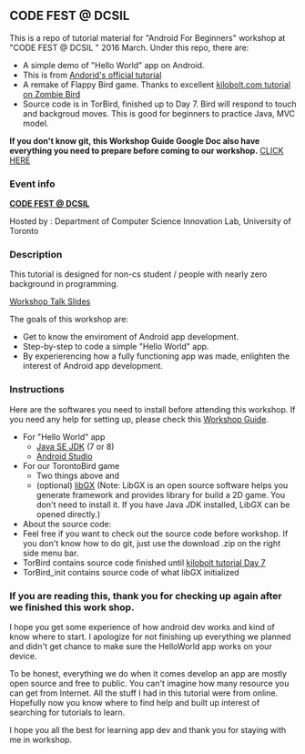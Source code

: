 ## CODE FEST @ DCSIL

This is a repo of tutorial material for "Android For Beginners" workshop at "CODE FEST @ DCSIL " 2016 March. 
Under this repo, there are:
* A simple demo of "Hello World" app on Android.
 * This is from [Andorid's official tutorial](https://developer.android.com/training/basics/firstapp/index.html) 
* A remake of Flappy Bird game. Thanks to excellent [kilobolt.com tutorial on Zombie Bird](http://www.kilobolt.com/introduction.html)
 * Source code is in TorBird, finished up to Day 7. Bird will respond to touch and backgroud moves. This is good for beginners to practice Java, MVC model. 

**If you don't know git, this Workshop Guide Google Doc also have everything you need to prepare before coming to our workshop.** [CLICK HERE](https://docs.google.com/document/d/1MoGgyrd5sMHsREQdDpVFPl_COFt-givCA4FoYwoduYQ/edit)

### Event info
[**CODE FEST @ DCSIL**](https://www.eventbrite.ca/e/codefest-dcsil-tickets-21589993251)

Hosted by : Department of Computer Science Innovation Lab, University of Toronto

### Description
This tutorial is designed for non-cs student / people with nearly zero background in programming.

[Workshop Talk Slides](https://docs.google.com/presentation/d/1mJ_eGwer4y4DhtkxJeQInO7C5v_d0S7ZvVETHBKMSN0/edit?usp=sharing) 

The goals of this workshop are:
* Get to know the enviroment of Android app development.
* Step-by-step to code a simple "Hello World" app.
* By experierencing how a fully functioning app was made, enlighten the interest of Android app development.


### Instructions
Here are the softwares you need to install before attending this workshop. If you need any help for setting up, please check this [Workshop Guide](https://docs.google.com/presentation/d/1s8QOGu1r68Q9Ff6SYWhvAjYlxg9XREKiomtVIiU7XzM/edit?usp=sharing).


* For "Hello World" app
  * [Java SE JDK](http://www.oracle.com/technetwork/java/javase/downloads/index.html) (7 or 8)
  * [Android Studio](http://developer.android.com/sdk/index.html#top)
* For our TorontoBird game
  * Two things above and  
  * (optional) [libGX](https://libgdx.badlogicgames.com/download.html) (Note: LibGX is an open source software helps you generate framework and provides library for build a 2D game. You don't need to install it. If you have Java JDK installed, LibGX can be opened directly.)
* About the source code:
 * Feel free if you want to check out the source code before workshop. If you don't know how to do git, just use the download .zip on the right side menu bar.
  * TorBird contains source code finished until [kilobolt tutorial Day 7](http://www.kilobolt.com/introduction.html)
  * TorBird_init contains source code of what libGX initialized
  

### If you are reading this, thank you for checking up again after we finished this work shop.
I hope you get some experience of how android dev works and kind of know where to start. I apologize for not finishing up everything we planned and didn't get chance to make sure the HelloWorld app works on your device. 

To be honest, everything we do when it comes develop an app are mostly open source and free to public. You can't imagine how many resource you can get from Internet. All the stuff I had in this tutorial were from online. Hopefully now you know where to find help and built up interest of searching for tutorials to learn.

I hope you all the best for learning app dev and thank you for staying with me in workshop.





